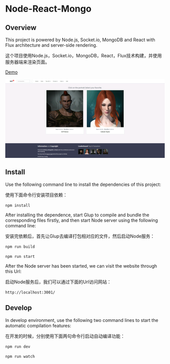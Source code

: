 # Node-React-Mongo

## Overview
This project is powered by Node.js, Socket.io, MongoDB and React with Flux architecture and server-side rendering.

这个项目使用Node.js，Socket.io，MongoDB，React，Flux技术构建，并使用服务器端来渲染页面。

[Demo](https://huangxubo23-node-react.herokuapp.com/)

![Node-React-Mongo](https://github.com/huangxubo23/Node-React-Mongo/blob/master/Screenshot.png)

## Install
Use the following command line to install the dependencies of this project:

使用下面命令行安装项目依赖：

`npm install`

After installing the dependence, start Glup to compile and bundle the corresponding files firstly, and then start Node server using the following command line:

安装完依赖后，首先让Glup去编译打包相对应的文件，然后启动Node服务：

`npm run build`

`npm run start`

After the Node server has been started, we can visit the website through this Url:

启动Node服务后，我们可以通过下面的Url访问网站：

`http://localhost:3001/`

## Develop
In develop environment, use the following two command lines to start the automatic compilation features:

在开发的时候，分别使用下面两句命令行启动自动编译功能：

`npm run dev`

`npm run watch`

